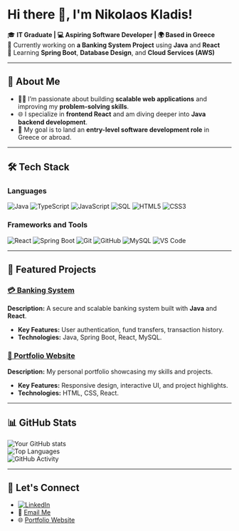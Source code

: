 # Hi there 👋, I'm Nikolaos Kladis!

🎓 **IT Graduate | 💻 Aspiring Software Developer | 🌍 Based in Greece**  
🔭 Currently working on **a Banking System Project** using **Java** and **React**  
🌱 Learning **Spring Boot**, **Database Design**, and **Cloud Services (AWS)**  

---

## 🚀 **About Me**

- 👨‍💻 I’m passionate about building **scalable web applications** and improving my **problem-solving skills**.  
- 🌐 I specialize in **frontend React** and am diving deeper into **Java backend development**.  
- 🎯 My goal is to land an **entry-level software development role** in Greece or abroad.  

---

## 🛠️ **Tech Stack**

### **Languages**
![Java](https://img.shields.io/badge/-Java-007396?logo=java&logoColor=white)
![TypeScript](https://img.shields.io/badge/-TypeScript-3178C6?logo=typescript&logoColor=white)
![JavaScript](https://img.shields.io/badge/-JavaScript-F7DF1E?logo=javascript&logoColor=black)
![SQL](https://img.shields.io/badge/-SQL-4479A1?logo=mysql&logoColor=white)
![HTML5](https://img.shields.io/badge/-HTML5-E34F26?logo=html5&logoColor=white)
![CSS3](https://img.shields.io/badge/-CSS3-1572B6?logo=css3&logoColor=white)

### **Frameworks and Tools**
![React](https://img.shields.io/badge/-React-61DAFB?logo=react&logoColor=white)
![Spring Boot](https://img.shields.io/badge/-Spring%20Boot-6DB33F?logo=spring-boot&logoColor=white)
![Git](https://img.shields.io/badge/-Git-F05032?logo=git&logoColor=white)
![GitHub](https://img.shields.io/badge/-GitHub-181717?logo=github&logoColor=white)
![MySQL](https://img.shields.io/badge/-MySQL-4479A1?logo=mysql&logoColor=white)
![VS Code](https://img.shields.io/badge/-VS%20Code-007ACC?logo=visual-studio-code&logoColor=white)

---

## 🌟 **Featured Projects**

### [💳 Banking System](https://github.com/yourusername/banking-system)  
**Description:** A secure and scalable banking system built with **Java** and **React**.  
- **Key Features:** User authentication, fund transfers, transaction history.  
- **Technologies:** Java, Spring Boot, React, MySQL.  

### [💼 Portfolio Website](https://github.com/yourusername/portfolio-website)  
**Description:** My personal portfolio showcasing my skills and projects.  
- **Key Features:** Responsive design, interactive UI, and project highlights.  
- **Technologies:** HTML, CSS, React.

---

## 📊 **GitHub Stats**

![Your GitHub stats](https://github-readme-stats.vercel.app/api?username=nikcladis&show_icons=true&theme=radical)  
![Top Languages](https://github-readme-stats.vercel.app/api/top-langs/?username=nikcladis&layout=compact&theme=radical)  
![GitHub Activity](https://github-readme-activity-graph.vercel.app/graph?username=nikcladis&theme=radical)

---

## 🤝 **Let's Connect**

- [![LinkedIn](https://img.shields.io/badge/-LinkedIn-blue?logo=linkedin)](https://linkedin.com/in/nikcladis)  
- 📧 [Email Me](mailto:nikcladis@gmail.com)  
- 🌐 [Portfolio Website](https://nikcladis.dev)
